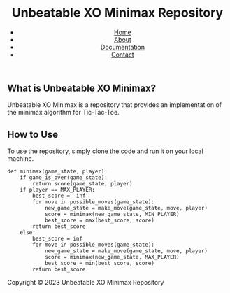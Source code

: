 <!DOCTYPE html>
<html>
<head>
	<title>Unbeatable XO Minimax Repository</title>
	<link href="https://fonts.googleapis.com/css?family=Roboto&display=swap" rel="stylesheet">
	<link rel="stylesheet" href="style.css">
</head>
<body>
	<header>
		<h1>Unbeatable XO Minimax Repository</h1>
		<nav>
			<ul>
				<li><a href="#">Home</a></li>
				<li><a href="#">About</a></li>
				<li><a href="#">Documentation</a></li>
				<li><a href="#">Contact</a></li>
			</ul>
		</nav>
	</header>
	<main>
		<section>
			<h2>What is Unbeatable XO Minimax?</h2>
			<p>Unbeatable XO Minimax is a repository that provides an implementation of the minimax algorithm for Tic-Tac-Toe.</p>
		</section>
		<section>
			<h2>How to Use</h2>
			<p>To use the repository, simply clone the code and run it on your local machine.</p>
			<pre><code class="language-python">def minimax(game_state, player):
    if game_is_over(game_state):
        return score(game_state, player)
    if player == MAX_PLAYER:
        best_score = -inf
        for move in possible_moves(game_state):
            new_game_state = make_move(game_state, move, player)
            score = minimax(new_game_state, MIN_PLAYER)
            best_score = max(best_score, score)
        return best_score
    else:
        best_score = inf
        for move in possible_moves(game_state):
            new_game_state = make_move(game_state, move, player)
            score = minimax(new_game_state, MAX_PLAYER)
            best_score = min(best_score, score)
        return best_score</code></pre>
		</section>
	</main>
	<footer>
		<p>Copyright &copy; 2023 Unbeatable XO Minimax Repository</p>
	</footer>
</body>
</html>
